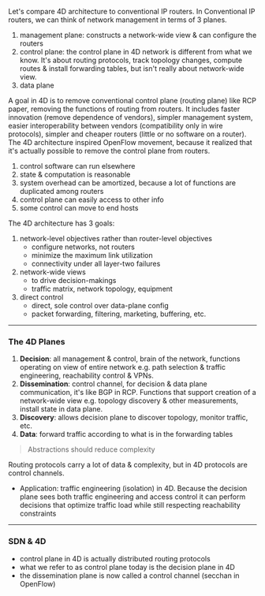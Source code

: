 Let's compare 4D architecture to conventional IP routers.
 In Conventional IP routers, we can think of network management in terms of 3 planes.
1. management plane: constructs a network-wide view & can configure the routers
2. control plane: the control plane in 4D network is different from what we know. It's about routing protocols, track topology changes, compute routes & install forwarding tables, but isn't really about network-wide view.
3. data plane

 A goal in 4D is to remove conventional control plane (routing plane) like RCP paper, removing the functions of routing from routers. It includes faster innovation (remove dependence of vendors), simpler management system, easier interoperability between vendors (compatibility only in wire protocols), simpler and cheaper routers (little or no software on a router). The 4D architecture inspired OpenFlow movement, because it realized that it's actually possible to remove the control plane from routers. 
1. control software can run elsewhere 
2. state & computation is reasonable 
3. system overhead can be amortized, because a lot of functions are duplicated among routers
4. control plane can easily access to other info
5. some control can move to end hosts

The 4D architecture has 3 goals:
1. network-level objectives rather than router-level objectives
	- configure networks, not routers
	- minimize the maximum link utilization
	- connectivity under all layer-two failures
2. network-wide views
	- to drive decision-makings
	- traffic matrix, network topology, equipment
3. direct control
	- direct, sole control over data-plane config
	- packet forwarding, filtering, marketing, buffering, etc.

---

### The 4D Planes

1. **Decision**: all management & control, brain of the network, functions operating on view of entire network e.g. path selection & traffic engineering, reachability control & VPNs.
2. **Dissemination**: control channel, for decision & data plane communication, it's like BGP in RCP. Functions that support creation of a network-wide view e.g. topology discovery & other measurements, install state in data plane.
3. **Discovery**: allows decision plane to discover topology, monitor traffic, etc.
4. **Data**: forward traffic according to what is in the forwarding tables

> Abstractions should reduce complexity

Routing protocols carry a lot of data & complexity, but in 4D protocols are control channels.
- Application: traffic engineering (isolation) in 4D. Because the decision plane sees both traffic engineering and access control it can perform decisions that optimize traffic load while still respecting reachability constraints

---

### SDN & 4D
- control plane in 4D is actually distributed routing protocols
- what we refer to as control plane today is the decision plane in 4D
- the dissemination plane is now called a control channel (secchan in OpenFlow)
